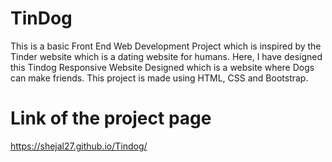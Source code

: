 # TinDog

This is a basic Front End Web Development Project which is inspired by the Tinder website which is a dating website for humans. Here, I have designed this Tindog Responsive Website Designed which is a website where Dogs can make friends.
This project is made using HTML, CSS and Bootstrap.

# Link of the project page
  https://shejal27.github.io/Tindog/
